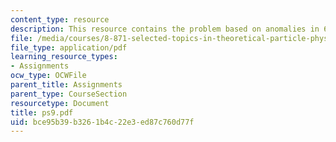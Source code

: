 ```yaml
---
content_type: resource
description: This resource contains the problem based on anomalies in 6 dimensions.
file: /media/courses/8-871-selected-topics-in-theoretical-particle-physics-branes-and-gauge-theory-dynamics-fall-2004/bce95b39b3261b4c22e3ed87c760d77f_ps9.pdf
file_type: application/pdf
learning_resource_types:
- Assignments
ocw_type: OCWFile
parent_title: Assignments
parent_type: CourseSection
resourcetype: Document
title: ps9.pdf
uid: bce95b39-b326-1b4c-22e3-ed87c760d77f
---
```


